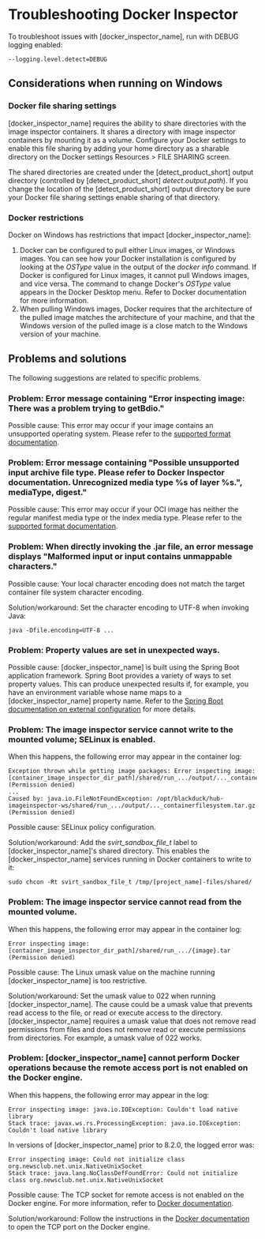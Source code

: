 # Troubleshooting Docker Inspector

To troubleshoot issues with [docker_inspector_name], run with DEBUG logging enabled:

    --logging.level.detect=DEBUG

## Considerations when running on Windows

### Docker file sharing settings

[docker_inspector_name] requires the ability to share directories with the image inspector containers.
It shares a directory with image inspector containers by mounting it as a volume.
Configure your Docker settings to enable this file sharing by adding your home directory 
as a sharable directory on the Docker settings Resources > FILE SHARING screen.

The shared directories are created under the [detect_product_short] output directory
(controlled by [detect_product_short] *detect.output.path*).
If you change the location of the [detect_product_short] output directory be sure your Docker file sharing settings enable
sharing of that directory.

### Docker restrictions

Docker on Windows has restrictions that impact [docker_inspector_name]:

1. Docker can be configured to pull either Linux images, or Windows images.
You can see how your Docker installation is configured by looking
at the *OSType* value in the output of the *docker info* command.
If Docker is configured for Linux images, it cannot pull Windows images,
and vice versa. The command to change Docker's *OSType* value appears
in the Docker Desktop menu. Refer to Docker documentation for more information.
2. When pulling Windows images, Docker requires that the architecture of the
pulled image matches the architecture of your machine, and that the Windows version
of the pulled image is a close match to the Windows version of your machine.

## Problems and solutions

The following suggestions are related to specific problems.

### Problem: Error message containing "Error inspecting image: There was a problem trying to getBdio."

Possible cause: This error may occur if your image contains an unsupported operating system. Please refer to the [supported format documentation](../docker/formats.md).


### Problem: Error message containing "Possible unsupported input archive file type. Please refer to Docker Inspector documentation. Unrecognized media type %s of layer %s.", mediaType, digest."
 
Possible cause: This error may occur if your OCI image has neither the regular manifest media type or the index media type. Please refer to the [supported format documentation](../docker/formats.md).


### Problem: When directly invoking the .jar file, an error message displays "Malformed input or input contains unmappable characters."

Possible cause: Your local character encoding does not match the target container file system character encoding.

Solution/workaround: Set the character encoding to UTF-8 when invoking Java:
                     
    java -Dfile.encoding=UTF-8 ...
    
### Problem: Property values are set in unexpected ways.

Possible cause: [docker_inspector_name] is built using the Spring Boot application framework.
Spring Boot provides a variety of ways to set property values. This can produce unexpected results if, for example, you have an environment variable whose name maps to a [docker_inspector_name] property name.
Refer to the
[Spring Boot documentation on external configuration](https://docs.spring.io/spring-boot/docs/current/reference/html/boot-features-external-config.html)
for more details.

### Problem: The image inspector service cannot write to the mounted volume; SELinux is enabled.

When this happens, the following error may appear in the container log: 

    Exception thrown while getting image packages: Error inspecting image: [container_image_inspector_dir_path]/shared/run_.../output/..._containerfilesystem.tar.gz (Permission denied)
    ...
    Caused by: java.io.FileNotFoundException: /opt/blackduck/hub-imageinspector-ws/shared/run_.../output/..._containerfilesystem.tar.gz (Permission denied)

Possible cause: SELinux policy configuration.

Solution/workaround: Add the *svirt_sandbox_file_t* label to [docker_inspector_name]'s shared directory.
This enables the [docker_inspector_name] services running in Docker containers to write to it:
                     
    sudo chcon -Rt svirt_sandbox_file_t /tmp/[project_name]-files/shared/

### Problem: The image inspector service cannot read from the mounted volume.

When this happens, the following error may appear in the container log: 

    Error inspecting image: [container_image_inspector_dir_path]/shared/run_.../{image}.tar (Permission denied)
    
Possible cause: The Linux umask value on the machine running [docker_inspector_name] is too restrictive.

Solution/workaround: Set the umask value to 022 when running [docker_inspector_name]. The cause could be a umask value
that prevents read access to the file, or read or execute access to the directory.
[docker_inspector_name] requires a umask value that does not remove read permissions from files 
and does not remove read or execute permissions from directories. For example, a umask value of 022 works.

### Problem: [docker_inspector_name] cannot perform Docker operations because the remote access port is not enabled on the Docker engine.

When this happens, the following error may appear in the log:

    Error inspecting image: java.io.IOException: Couldn't load native library
    Stack trace: javax.ws.rs.ProcessingException: java.io.IOException: Couldn't load native library

In versions of [docker_inspector_name] prior to 8.2.0, the logged error was:

    Error inspecting image: Could not initialize class org.newsclub.net.unix.NativeUnixSocket
    Stack trace: java.lang.NoClassDefFoundError: Could not initialize class org.newsclub.net.unix.NativeUnixSocket

Possible cause: The TCP socket for remote access is not enabled on the Docker engine. For more information, refer to [Docker documentation](https://docs.docker.com/engine/reference/commandline/dockerd/#daemon-socket-option).

Solution/workaround: Follow the instructions in the [Docker documentation](https://docs.docker.com/engine/reference/commandline/dockerd/#daemon-socket-option) to
open the TCP port on the Docker engine.

